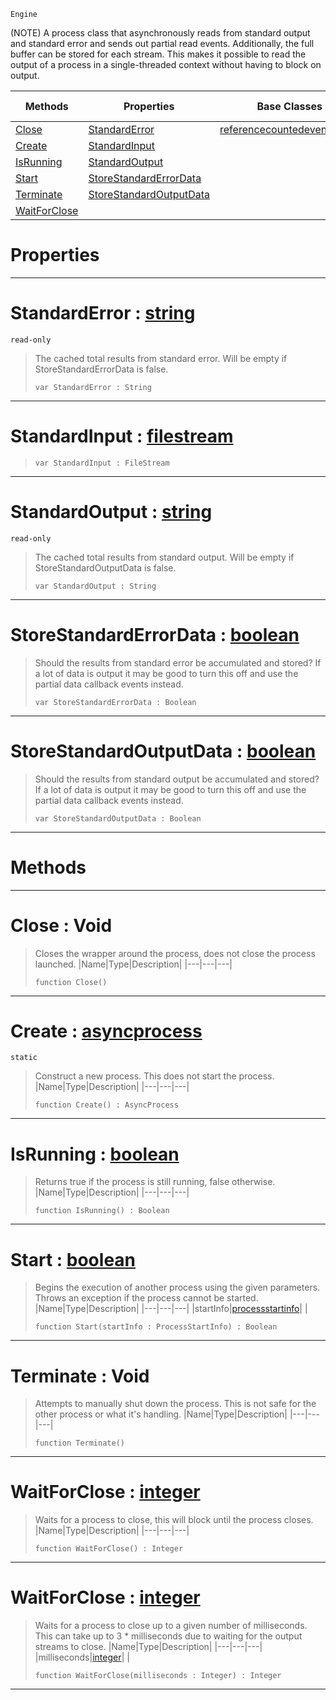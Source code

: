  `Engine`

(NOTE) A process class that asynchronously reads from standard output and standard error and sends out partial read events. Additionally, the full buffer can be stored for each stream. This makes it possible to read the output of a process in a single-threaded context without having to block on output.

|Methods|Properties|Base Classes|Derived Classes|
|---|---|---|---|
|[Close](asyncprocess.md#close-void)|[StandardError](asyncprocess.md#standarderror-zilch-engin)|[referencecountedeventobject](referencecountedeventobject.md)| |
|[Create](asyncprocess.md#create-zilch-engine-docum)|[StandardInput](asyncprocess.md#standardinput-zilch-engin)| | |
|[IsRunning](asyncprocess.md#isrunning-zilch-engine-do)|[StandardOutput](asyncprocess.md#standardoutput-zilch-engi)| | |
|[Start](asyncprocess.md#start-zilch-engine-docume)|[StoreStandardErrorData](asyncprocess.md#storestandarderrordata-z)| | |
|[Terminate](asyncprocess.md#terminate-void)|[StoreStandardOutputData](asyncprocess.md#storestandardoutputdata)| | |
|[WaitForClose](asyncprocess.md#waitforclose-zilch-engine)| | | |


 #  Properties


---  
 #  StandardError : [string](../nada_base_types/string.md)

 `read-only`

> The cached total results from standard error. Will be empty if StoreStandardErrorData is false.
> ```TS:Nada
> var StandardError : String


---  
 #  StandardInput : [filestream](../nada_base_types/filestream.md)

> 
> ```TS:Nada
> var StandardInput : FileStream


---  
 #  StandardOutput : [string](../nada_base_types/string.md)

 `read-only`

> The cached total results from standard output. Will be empty if StoreStandardOutputData is false.
> ```TS:Nada
> var StandardOutput : String


---  
 #  StoreStandardErrorData : [boolean](../nada_base_types/boolean.md)

> Should the results from standard error be accumulated and stored? If a lot of data is output it may be good to turn this off and use the partial data callback events instead.
> ```TS:Nada
> var StoreStandardErrorData : Boolean


---  
 #  StoreStandardOutputData : [boolean](../nada_base_types/boolean.md)

> Should the results from standard output be accumulated and stored? If a lot of data is output it may be good to turn this off and use the partial data callback events instead.
> ```TS:Nada
> var StoreStandardOutputData : Boolean


---  
 #  Methods


---  
 #  Close : Void

> Closes the wrapper around the process, does not close the process launched.
> |Name|Type|Description|
> |---|---|---|
> ```TS:Nada
> function Close()
> ``` 


---  
 #  Create : [asyncprocess](asyncprocess.md)

 `static`

> Construct a new process. This does not start the process.
> |Name|Type|Description|
> |---|---|---|
> ```TS:Nada
> function Create() : AsyncProcess
> ``` 


---  
 #  IsRunning : [boolean](../nada_base_types/boolean.md)

> Returns true if the process is still running, false otherwise.
> |Name|Type|Description|
> |---|---|---|
> ```TS:Nada
> function IsRunning() : Boolean
> ``` 


---  
 #  Start : [boolean](../nada_base_types/boolean.md)

> Begins the execution of another process using the given parameters. Throws an exception if the process cannot be started.
> |Name|Type|Description|
> |---|---|---|
> |startInfo|[processstartinfo](../nada_base_types/processstartinfo.md)| |
> ```TS:Nada
> function Start(startInfo : ProcessStartInfo) : Boolean
> ``` 


---  
 #  Terminate : Void

> Attempts to manually shut down the process. This is not safe for the other process or what it's handling.
> |Name|Type|Description|
> |---|---|---|
> ```TS:Nada
> function Terminate()
> ``` 


---  
 #  WaitForClose : [integer](../nada_base_types/integer.md)

> Waits for a process to close, this will block until the process closes.
> |Name|Type|Description|
> |---|---|---|
> ```TS:Nada
> function WaitForClose() : Integer
> ``` 


---  
 #  WaitForClose : [integer](../nada_base_types/integer.md)

> Waits for a process to close up to a given number of milliseconds. This can take up to 3 * milliseconds due to waiting for the output streams to close.
> |Name|Type|Description|
> |---|---|---|
> |milliseconds|[integer](../nada_base_types/integer.md)| |
> ```TS:Nada
> function WaitForClose(milliseconds : Integer) : Integer
> ``` 


---  
 

 